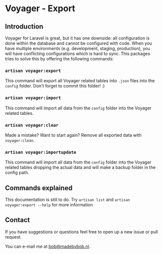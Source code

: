 # Voyager - Export


## Introduction

Voyager for Laravel is great, but it has one downside: all configuration is done within the database and cannot be configured with code. When you have multiple environments (e.g. development, staging, production), you will have conflicting configurations which is hard to sync.
This packages tries to solve this by offering the following commands:

### `artisan voyager:export`

This command will export all Voyager related tables into `.json` files into the `config` folder. Don't forget to commit this folder! :)

### `artisan voyager:import`

This command will import all data from the `config` folder into the Voyager related tables.

### `artisan voyager:clear`

Made a mistake? Want to start again? Remove all exported data with `voyager:clean`.

### `artisan voyager:importupdate`

This command will import all data from the `config` folder into the Voyager related tables dropping the actual data and will make a backup folder in the config path.

## Commands explained

This documentation is still to do. Try `artisan list` and `artisan voyager:export --help` for more information

## Contact

If you have suggestions or questions feel free to open up a new issue or pull request.

You can e-mail me at bob@madebybob.nl.


